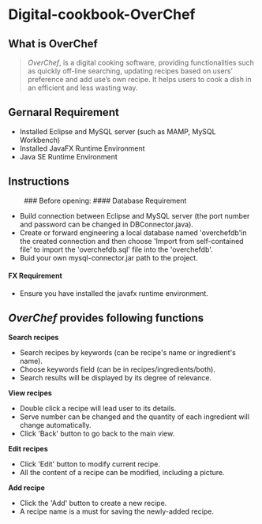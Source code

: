 # Digital-cookbook-OverChef

## What is OverChef
>*OverChef*, is a digital cooking software, providing functionalities such as quickly off-line searching, updating recipes based on users’ preference and add use’s own recipe. It helps users to cook a dish in an efficient and less wasting way.

## Gernaral Requirement
- Installed Eclipse and MySQL server (such as MAMP, MySQL Workbench)
- Installed JavaFX Runtime Environment
- Java SE Runtime Environment

## Instructions
&emsp;&emsp; ### Before opening:
    ####  Database Requirement
  - Build connection between Eclipse and MySQL server (the port number and password can be changed in DBConnector.java).
  - Create or forward engineering a local database named 'overchefdb'in the created connection and then choose 'Import from self-contained file' to import the 'overchefdb.sql' file into the 'overchefdb'.
  - Buid your own mysql-connector.jar path to the project.
####  FX Requirement
  - Ensure you have installed the javafx runtime environment.

## *OverChef* provides following functions
  **Search recipes**
  - Search recipes by keywords (can be recipe's name or ingredient's name).
  - Choose keywords field (can be in recipes/ingredients/both).
  - Search results will be displayed by its degree of relevance.

  **View recipes** 
  - Double click a recipe will lead user to its details.
  - Serve number can be changed and the quantity of each ingredient will change automatically.
  - Click 'Back' button to go back to the main view.

  **Edit recipes** 
  - Click 'Edit' button to modify current recipe.
  - All the content of a recipe can be modified, including a picture.
  
  **Add recipe** 
  - Click the 'Add' button to create a new recipe.
  - A recipe name is a must for saving the newly-added recipe.

